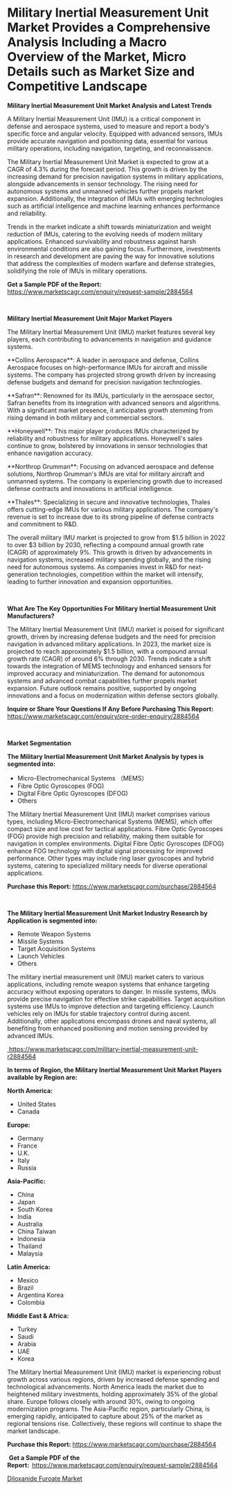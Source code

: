 <p><h1>Military Inertial Measurement Unit Market Provides a Comprehensive Analysis Including a Macro Overview of the Market, Micro Details such as Market Size and Competitive Landscape</h1></p><p><strong>Military Inertial Measurement Unit Market Analysis and Latest Trends</strong></p>
<p><p>A Military Inertial Measurement Unit (IMU) is a critical component in defense and aerospace systems, used to measure and report a body's specific force and angular velocity. Equipped with advanced sensors, IMUs provide accurate navigation and positioning data, essential for various military operations, including navigation, targeting, and reconnaissance.</p><p>The Military Inertial Measurement Unit Market is expected to grow at a CAGR of 4.3% during the forecast period. This growth is driven by the increasing demand for precision navigation systems in military applications, alongside advancements in sensor technology. The rising need for autonomous systems and unmanned vehicles further propels market expansion. Additionally, the integration of IMUs with emerging technologies such as artificial intelligence and machine learning enhances performance and reliability.</p><p>Trends in the market indicate a shift towards miniaturization and weight reduction of IMUs, catering to the evolving needs of modern military applications. Enhanced survivability and robustness against harsh environmental conditions are also gaining focus. Furthermore, investments in research and development are paving the way for innovative solutions that address the complexities of modern warfare and defense strategies, solidifying the role of IMUs in military operations.</p></p>
<p><strong>Get a Sample PDF of the Report:&nbsp;</strong> <a href="https://www.marketscagr.com/enquiry/request-sample/2884564?utm_campaign=3092&utm_medium=2&utm_source=Github&utm_content=ia&utm_term=13032025&utm_id=military-inertial-measurement-unit">https://www.marketscagr.com/enquiry/request-sample/2884564</a></p>
<p>&nbsp;</p>
<p><strong>Military Inertial Measurement Unit Major Market Players</strong></p>
<p><p>The Military Inertial Measurement Unit (IMU) market features several key players, each contributing to advancements in navigation and guidance systems.</p><p>**Collins Aerospace**: A leader in aerospace and defense, Collins Aerospace focuses on high-performance IMUs for aircraft and missile systems. The company has projected strong growth driven by increasing defense budgets and demand for precision navigation technologies.</p><p>**Safran**: Renowned for its IMUs, particularly in the aerospace sector, Safran benefits from its integration with advanced sensors and algorithms. With a significant market presence, it anticipates growth stemming from rising demand in both military and commercial sectors.</p><p>**Honeywell**: This major player produces IMUs characterized by reliability and robustness for military applications. Honeywell's sales continue to grow, bolstered by innovations in sensor technologies that enhance navigation accuracy.</p><p>**Northrop Grumman**: Focusing on advanced aerospace and defense solutions, Northrop Grumman's IMUs are vital for military aircraft and unmanned systems. The company is experiencing growth due to increased defense contracts and innovations in artificial intelligence.</p><p>**Thales**: Specializing in secure and innovative technologies, Thales offers cutting-edge IMUs for various military applications. The company's revenue is set to increase due to its strong pipeline of defense contracts and commitment to R&D.</p><p>The overall military IMU market is projected to grow from $1.5 billion in 2022 to over $3 billion by 2030, reflecting a compound annual growth rate (CAGR) of approximately 9%. This growth is driven by advancements in navigation systems, increased military spending globally, and the rising need for autonomous systems. As companies invest in R&D for next-generation technologies, competition within the market will intensify, leading to further innovation and expansion opportunities.</p></p>
<p>&nbsp;</p>
<p><strong>What Are The Key Opportunities For Military Inertial Measurement Unit Manufacturers?</strong></p>
<p><p>The Military Inertial Measurement Unit (IMU) market is poised for significant growth, driven by increasing defense budgets and the need for precision navigation in advanced military applications. In 2023, the market size is projected to reach approximately $1.5 billion, with a compound annual growth rate (CAGR) of around 6% through 2030. Trends indicate a shift towards the integration of MEMS technology and enhanced sensors for improved accuracy and miniaturization. The demand for autonomous systems and advanced combat capabilities further propels market expansion. Future outlook remains positive, supported by ongoing innovations and a focus on modernization within defense sectors globally.</p></p>
<p><strong>Inquire or Share Your Questions If Any Before Purchasing This Report:</strong> <a href="https://www.marketscagr.com/enquiry/pre-order-enquiry/2884564?utm_campaign=3092&utm_medium=2&utm_source=Github&utm_content=ia&utm_term=13032025&utm_id=military-inertial-measurement-unit">https://www.marketscagr.com/enquiry/pre-order-enquiry/2884564</a></p>
<p>&nbsp;</p>
<p><strong>Market Segmentation</strong></p>
<p><strong>The Military Inertial Measurement Unit Market Analysis by types is segmented into:</strong></p>
<p><ul><li>Micro-Electromechanical Systems （MEMS）</li><li>Fibre Optic Gyroscopes (FOG)</li><li>Digital Fibre Optic Gyroscopes (DFOG)</li><li>Others</li></ul></p>
<p><p>The Military Inertial Measurement Unit (IMU) market comprises various types, including Micro-Electromechanical Systems (MEMS), which offer compact size and low cost for tactical applications. Fibre Optic Gyroscopes (FOG) provide high precision and reliability, making them suitable for navigation in complex environments. Digital Fibre Optic Gyroscopes (DFOG) enhance FOG technology with digital signal processing for improved performance. Other types may include ring laser gyroscopes and hybrid systems, catering to specialized military needs for diverse operational applications.</p></p>
<p><strong>Purchase this Report:&nbsp;</strong><a href="https://www.marketscagr.com/purchase/2884564?utm_campaign=3092&utm_medium=2&utm_source=Github&utm_content=ia&utm_term=13032025&utm_id=military-inertial-measurement-unit">https://www.marketscagr.com/purchase/2884564</a></p>
<p>&nbsp;</p>
<p><strong>The Military Inertial Measurement Unit Market Industry Research by Application is segmented into:</strong></p>
<p><ul><li>Remote Weapon Systems</li><li>Missile Systems</li><li>Target Acquisition Systems</li><li>Launch Vehicles</li><li>Others</li></ul></p>
<p><p>The military inertial measurement unit (IMU) market caters to various applications, including remote weapon systems that enhance targeting accuracy without exposing operators to danger. In missile systems, IMUs provide precise navigation for effective strike capabilities. Target acquisition systems use IMUs to improve detection and targeting efficiency. Launch vehicles rely on IMUs for stable trajectory control during ascent. Additionally, other applications encompass drones and naval systems, all benefiting from enhanced positioning and motion sensing provided by advanced IMUs.</p></p>
<p><a href="https://www.marketscagr.com/military-inertial-measurement-unit-r2884564?utm_campaign=3092&utm_medium=2&utm_source=Github&utm_content=ia&utm_term=13032025&utm_id=military-inertial-measurement-unit">&nbsp;https://www.marketscagr.com/military-inertial-measurement-unit-r2884564</a></p>
<p><strong>In terms of Region, the Military Inertial Measurement Unit Market Players available by Region are:</strong></p>
<p>
    <p> <strong> North America: </strong>
        <ul>
            <li>United States</li>
            <li>Canada</li>
        </ul>
        </p> 
    <p> <strong> Europe: </strong>
        <ul>
            <li>Germany</li>
            <li>France</li>
            <li>U.K.</li>
            <li>Italy</li>
            <li>Russia</li>
        </ul>
        </p> 
    <p> <strong> Asia-Pacific: </strong>
        <ul>
            <li>China</li>
            <li>Japan</li>
            <li>South Korea</li>
            <li>India</li>
            <li>Australia</li>
            <li>China Taiwan</li>
            <li>Indonesia</li>
            <li>Thailand</li>
            <li>Malaysia</li>
        </ul>
        </p> 
    <p> <strong> Latin America: </strong>
        <ul>
            <li>Mexico</li>
            <li>Brazil</li>
            <li>Argentina Korea</li>
            <li>Colombia</li>
        </ul>
        </p> 
    <p> <strong> Middle East & Africa: </strong>
        <ul>
            <li>Turkey</li>
            <li>Saudi</li>
            <li>Arabia</li>
            <li>UAE</li>
            <li>Korea</li>
        </ul>
    </p>
    </p>
<p><p>The Military Inertial Measurement Unit (IMU) market is experiencing robust growth across various regions, driven by increased defense spending and technological advancements. North America leads the market due to heightened military investments, holding approximately 35% of the global share. Europe follows closely with around 30%, owing to ongoing modernization programs. The Asia-Pacific region, particularly China, is emerging rapidly, anticipated to capture about 25% of the market as regional tensions rise. Collectively, these regions will continue to shape the market landscape.</p></p>
<p><strong>Purchase this Report: </strong><a href="https://www.marketscagr.com/purchase/2884564?utm_campaign=3092&utm_medium=2&utm_source=Github&utm_content=ia&utm_term=13032025&utm_id=military-inertial-measurement-unit">https://www.marketscagr.com/purchase/2884564</a></p>
<p>&nbsp;<strong>Get a Sample PDF of the Report:&nbsp;&nbsp;</strong><a href="https://www.marketscagr.com/enquiry/request-sample/2884564?utm_campaign=3092&utm_medium=2&utm_source=Github&utm_content=ia&utm_term=13032025&utm_id=military-inertial-measurement-unit">https://www.marketscagr.com/enquiry/request-sample/2884564</a></p>
<p><strong></strong></p>
<p><p><a href="https://github.com/momossidram/Market-Research-Report-List-1/blob/main/diloxanide-furoate-market.md?utm_campaign=3092&utm_medium=2&utm_source=Github&utm_content=ia&utm_term=13032025&utm_id=military-inertial-measurement-unit">Diloxanide Furoate Market</a></p></p>